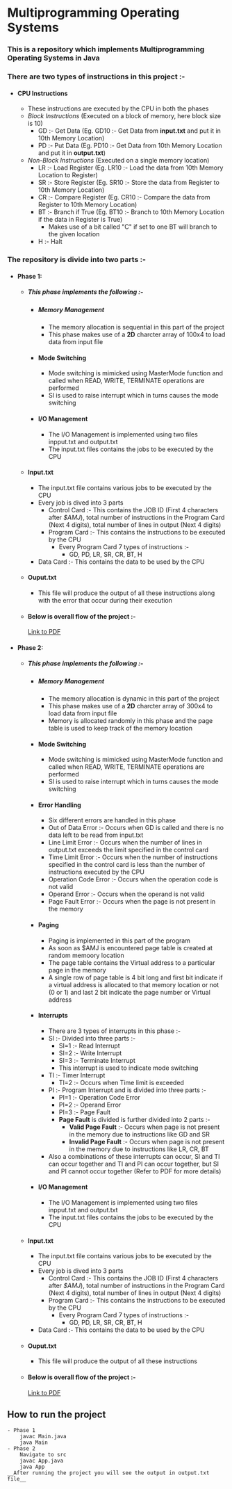 # Multiprogramming Operating Systems

### This is a repository which implements Multiprogramming Operating Systems in Java

### There are two types of instructions in this project :-

- #### CPU Instructions
  - These instructions are executed by the CPU in both the phases
  - _Block Instructions_ (Executed on a block of memory, here block size is 10)
    - GD :- Get Data (Eg. GD10 :- Get Data from **input.txt** and put it in 10th Memory Location)
    - PD :- Put Data (Eg. PD10 :- Get Data from 10th Memory Location and put it in **output.txt**)
  - _Non-Block Instructions_ (Executed on a single memory location)
    - LR :- Load Register (Eg. LR10 :- Load the data from 10th Memory Location to Register)
    - SR :- Store Register (Eg. SR10 :- Store the data from Register to 10th Memory Location)
    - CR :- Compare Register (Eg. CR10 :- Compare the data from Register to 10th Memory Location)
    - BT :- Branch if True (Eg. BT10 :- Branch to 10th Memory Location if the data in Register is True)
      - Makes use of a bit called "C" if set to one BT will branch to the given location
    - H :- Halt

### The repository is divide into two parts :-

- #### Phase 1:

  - ##### This phase implements the following :-
    - ##### Memory Management
      - The memory allocation is sequential in this part of the project
      - This phase makes use of a **2D** charcter array of 100x4 to load data from input file
    - #### Mode Switching
      - Mode switching is mimicked using MasterMode function and called when READ, WRITE, TERMINATE operations are performed
      - SI is used to raise interrupt which in turns causes the mode switching
    - #### I/O Management
      - The I/O Management is implemented using two files inpput.txt and output.txt
      - The input.txt files contains the jobs to be executed by the CPU
  - #### Input.txt
    - The input.txt file contains various jobs to be executed by the CPU
    - Every job is dived into 3 parts
      - Control Card :- This contains the JOB ID (First 4 characters after _$AMJ_), total number of instructions in the Program Card (Next 4 digits), total number of lines in output (Next 4 digits)
      - Program Card :- This contains the instructions to be executed by the CPU
        - Every Program Card 7 types of instructions :-
          - GD, PD, LR, SR, CR, BT, H
    - Data Card :- This contains the data to be used by the CPU
  - #### Ouput.txt
    - This file will produce the output of all these instructions along with the error that occur during their execution
  - #### Below is overall flow of the project :-
    [Link to PDF](./pdfs/phase1.pdf)

- #### Phase 2:

  - ##### This phase implements the following :-

    - ##### Memory Management
      - The memory allocation is dynamic in this part of the project
      - This phase makes use of a **2D** charcter array of 300x4 to load data from input file
      - Memory is allocated randomly in this phase and the page table is used to keep track of the memory location
    - #### Mode Switching
      - Mode switching is mimicked using MasterMode function and called when READ, WRITE, TERMINATE operations are performed
      - SI is used to raise interrupt which in turns causes the mode switching
    - #### Error Handling
      - Six different errors are handled in this phase
      - Out of Data Error :- Occurs when GD is called and there is no data left to be read from input.txt
      - Line Limit Error :- Occurs when the number of lines in output.txt exceeds the limit specified in the control card
      - Time Limit Error :- Occurs when the number of instructions specified in the control card is less than the number of instructions executed by the CPU
      - Operation Code Error :- Occurs when the operation code is not valid
      - Operand Error :- Occurs when the operand is not valid
      - Page Fault Error :- Occurs when the page is not present in the memory
    - #### Paging
      - Paging is implemented in this part of the program
      - As soon as $AMJ is encountered page table is created at random memoory location
      - The page table contains the Virtual address to a particular page in the memory
      - A single row of page table is 4 bit long and first bit indicate if a virtual address is allocated to that memory location or not (0 or 1) and last 2 bit indicate the page number or Virtual address
    - #### Interrupts
      - There are 3 types of interrupts in this phase :-
      - SI :- Divided into three parts :-
        - SI=1 :- Read Interrupt
        - SI=2 :- Write Interrupt
        - SI=3 :- Terminate Interrupt
        - This interrupt is used to indicate mode switching
      - TI :- Timer Interrupt
        - TI=2 :- Occurs when Time limit is exceeded
      - PI :- Program Interrupt and is divided into three parts :-
        - PI=1 :- Operation Code Error
        - PI=2 :- Operand Error
        - PI=3 :- Page Fault
        - **Page Fault** is divided is further divided into 2 parts :-
          - **Valid Page Fault** :- Occurs when page is not present in the memory due to instructions like GD and SR
          - **Invalid Page Fault** :- Occurs when page is not present in the memory due to instructions like LR, CR, BT
      - Also a combinations of these interrupts can occur, SI and TI can occur together and TI and PI can occur together, but SI and PI cannot occur together (Refer to PDF for more details)
    - #### I/O Management
      - The I/O Management is implemented using two files inpput.txt and output.txt
      - The input.txt files contains the jobs to be executed by the CPU

  - #### Input.txt
    - The input.txt file contains various jobs to be executed by the CPU
    - Every job is dived into 3 parts
      - Control Card :- This contains the JOB ID (First 4 characters after _$AMJ_), total number of instructions in the Program Card (Next 4 digits), total number of lines in output (Next 4 digits)
      - Program Card :- This contains the instructions to be executed by the CPU
        - Every Program Card 7 types of instructions :-
          - GD, PD, LR, SR, CR, BT, H
    - Data Card :- This contains the data to be used by the CPU
  - #### Ouput.txt
    - This file will produce the output of all these instructions
  - #### Below is overall flow of the project :-
    [Link to PDF](./pdfs/phase2.pdf)

## How to run the project

    - Phase 1
        javac Main.java
        java Main
    - Phase 2
        Navigate to src
        javac App.java
        java App
    __After running the project you will see the output in output.txt file__
